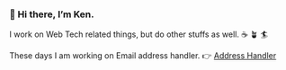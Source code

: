 ### 👋 Hi there, I’m Ken.

I work on Web Tech related things, but do other stuffs as well. ☕️ 🪴 🏄

These days I am working on Email address handler.  👉  [Address Handler](https://github.com/Kentaro-Furukawa/Address-Handler)

